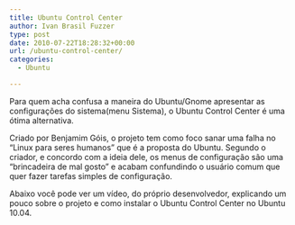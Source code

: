 ```yaml
---
title: Ubuntu Control Center
author: Ivan Brasil Fuzzer
type: post
date: 2010-07-22T18:28:32+00:00
url: /ubuntu-control-center/
categories:
  - Ubuntu

---
```

Para quem acha confusa a maneira do Ubuntu/Gnome apresentar as configurações do sistema(menu Sistema), o Ubuntu Control Center é uma ótima alternativa.

Criado por Benjamim Góis, o projeto tem como foco sanar uma falha no &#8220;Linux para seres humanos&#8221; que é a proposta do Ubuntu. Segundo o criador, e concordo com a ideia dele, os menus de configuração são uma &#8220;brincadeira de mal gosto&#8221; e acabam confundindo o usuário comum que quer fazer tarefas simples de configuração.

Abaixo você pode ver um vídeo, do próprio desenvolvedor, explicando um pouco sobre o projeto e como instalar o Ubuntu Control Center no Ubuntu 10.04.

<p style="text-align: center;">
</p>